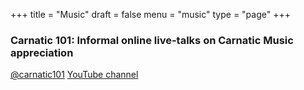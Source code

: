 +++
title = "Music"
draft = false
menu = "music"
type = "page"
+++

### Carnatic 101: Informal online live-talks on Carnatic Music appreciation
[@carnatic101](https://twitter.com/carnatic101)
[YouTube channel](https://www.youtube.com/channel/UCtBS8xbf7WUT6i6mgEsEk9g)
